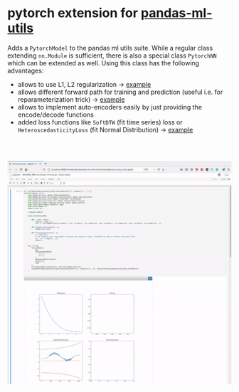 # pytorch extension for [pandas-ml-utils][ghl1]

Adds a `PytorchModel` to the pandas ml utils suite. While a regular class extending `nn.Module` is sufficient,
there is also a special class `PytorchNN` which can be extended as well. Using this class has the following 
advantages:

 * allows to use L1, L2 regularization -> [example][ghl2] 
 * allows different forward path for training and prediction (useful i.e. for reparameterization trick) -> [example][ghl3]
 * allows to implement auto-encoders easily by just providing the encode/decode functions
 * added loss functions like `SoftDTW` (fit time series) loss or `HeteroscedasticityLoss` (fit Normal Distribution) -> [example][ghl3]

<br/><br/>

![Fitting Example][ghi1]

[ghl1]: https://github.com/KIC/pandas-ml-quant/tree/0.2.6/pandas-ml-utils-torch/../pandas-ml-utils
[ghl2]: https://github.com/KIC/pandas-ml-quant/tree/0.2.6/pandas-ml-utils-torch/./examples/regression_with_regularization.ipynb
[ghl3]: https://github.com/KIC/pandas-ml-quant/tree/0.2.6/pandas-ml-utils-torch/./examples/probabilistic_model.ipynb
[ghi1]: https://github.com/KIC/pandas-ml-quant/raw/0.2.6/pandas-ml-utils-torch/../.readme/videos/probabilistic-model-fit.gif

